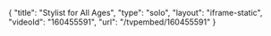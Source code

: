 {
    "title": "Stylist for All Ages",
    "type": "solo",
    "layout": "iframe-static",
    "videoId": "160455591",
    "url": "\/tvpembed\/160455591"
}